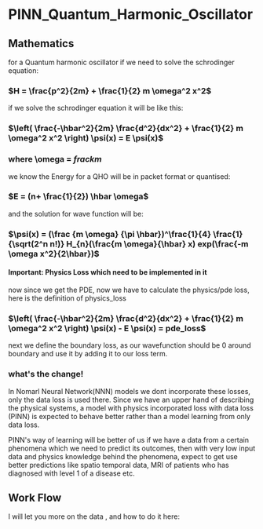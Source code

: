 # PINN_Quantum_Harmonic_Oscillator
## Mathematics
for a Quantum harmonic oscillator if we need to solve the schrodinger equation:

### $H = \frac{p^2}{2m} + \frac{1}{2} m \omega^2 x^2$

if we solve the schrodinger equation it will be like this:

### $\left( \frac{-\hbar^2}{2m} \frac{d^2}{dx^2} + \frac{1}{2} m \omega^2 x^2 \right) \psi(x) = E \psi(x)$

### where \omega =  $frac{k}{m}$

we know the Energy for a QHO will be in packet format or quantised:
### $E = (n+ \frac{1}{2}) \hbar \omega$

and the solution for wave function will be:
### $\psi(x) = (\frac {m \omega} {\pi \hbar})^\frac{1}{4} \frac{1}{\sqrt(2^n n!)} H_{n}(\frac{m \omega}{\hbar} x) exp(\frac{-m \omega x^2}{2\hbar})$

#### Important: Physics Loss which need to be implemented in it
now since we get the PDE, now we have to calculate the physics/pde loss, here is the definition of physics_loss
### $\left( \frac{-\hbar^2}{2m} \frac{d^2}{dx^2} + \frac{1}{2} m \omega^2 x^2 \right) \psi(x) - E \psi(x) = pde_loss$

next we define the boundary loss, as our wavefunction should be 0 around boundary and use it by adding it to our loss term.

### what's the change!
In Nomarl Neural Network(NNN) models we dont incorporate these losses, only the data loss is used there. Since we have an upper hand of describing the physical systems, a model with physics incorporated loss with data loss (PINN) is expected to behave better rather than a model learning from only data loss.

PINN's way of learning will be better of us if we have a data from a certain phenomena which we need to predict its outcomes, then with very low input data and physics knowledge behind the phenomena, expect to get use better predictions like spatio temporal data, MRI of patients who has diagnosed with level 1 of a disease etc.
## Work Flow
I will let you more on the data , and how to do it here:








